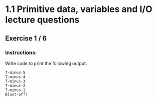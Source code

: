 # 1.1 Primitive data, variables and I/O lecture questions 
## Exercise 1 / 6
### Instructions:
Write code to print the following output:

```
T-minus-5
T-minus-4
T-minus-3
T-minus-2
T-minus-1
Blast-off!
```
